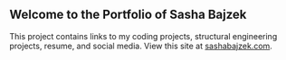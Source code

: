 ## Welcome to the Portfolio of Sasha Bajzek

This project contains links to my coding projects, structural engineering projects, resume, and social media.
View this site at [sashabajzek.com](https://sashabajzek.com).
